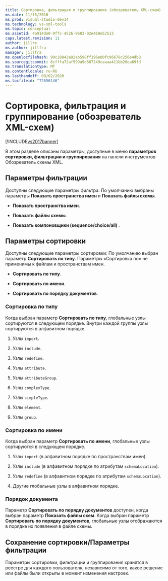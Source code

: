 ```yaml
---
title: Сортировка, фильтрация и группирование (обозреватель XML-схем) | Документация Майкрософт
ms.date: 11/15/2016
ms.prod: visual-studio-dev14
ms.technology: vs-xml-tools
ms.topic: conceptual
ms.assetid: 4a914de0-9ffc-4526-9603-92e460e52513
caps.latest.revision: 11
author: jillre
ms.author: jillfra
manager: jillfra
ms.openlocfilehash: 99c28842a92ab598ff196e80fc96678c256e4db8
ms.sourcegitcommit: 6cfffa72af599a9d667249caaaa411bb28ea69fd
ms.translationtype: MT
ms.contentlocale: ru-RU
ms.lasthandoff: 09/02/2020
ms.locfileid: "72656146"
---
```

# <a name="sorting-filtering-and-grouping-xml-schema-explorer"></a>Сортировка, фильтрация и группирование (обозреватель XML-схем)
[!INCLUDE[vs2017banner](../includes/vs2017banner.md)]

В этом разделе описаны параметры, доступные в меню **параметров сортировки, фильтрации и группирования** на панели инструментов Обозреватель схемы XML.

## <a name="filter-options"></a>Параметры фильтрации
 Доступны следующие параметры фильтра: По умолчанию выбраны параметры **Показать пространства имен** и **Показать файлы схемы**.

- **Показать пространства имен**.

- **Показать файлы схемы**.

- **Показать компоновщики (sequence/choice/all)** .

## <a name="sorting-options"></a>Параметры сортировки
 Доступны следующие параметры сортировки: По умолчанию выбран параметр **Сортировать по типу**. Параметры «Сортировка по» не применимы к файлам и пространствам имен.

- **Сортировать по типу**.

- **Сортировать по имени**.

- **Сортировать по порядку документов**.

### <a name="sort-by-type"></a>Сортировка по типу
 Когда выбран параметр **Сортировать по типу**, глобальные узлы сортируются в следующем порядке. Внутри каждой группы узлы сортируются в алфавитном порядке.

1. Узлы `import`.

2. Узлы `include`.

3. Узлы `redefine`.

4. Узлы `attribute`.

5. Узлы `attributeGroup`.

6. Узлы `complexType`.

7. Узлы `simpleType`.

8. Узлы `element`.

9. Узлы `group`.

### <a name="sort-by-name"></a>Сортировка по имени
 Когда выбран параметр **Сортировать по имени**, глобальные узлы сортируются в следующем порядке.

1. Узлы `import` (в алфавитном порядке по пространствам имен).

2. Узлы `include` (в алфавитном порядке по атрибутам `schemaLocation`).

3. Узлы `redefine` (в алфавитном порядке по атрибутам `schemaLocation`).

4. Другие глобальные узлы в алфавитном порядке.

### <a name="document-order"></a>Порядок документа
 Параметр **Сортировать по порядку документов** доступен, когда выбран параметр **Показать файлы схем**. Когда выбран параметр **Сортировать по порядку документов**, глобальные узлы отображаются в порядке их появления в файле схемы.

## <a name="persisting-sortfilter-options"></a>Сохранение сортировки/Параметры фильтрации
 Параметры сортировки, фильтрации и группирования хранятся в реестре для каждого пользователя, независимо от того, какое решение или файлы были открыты в момент изменения настроек.
